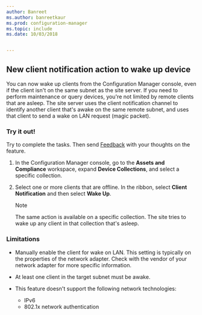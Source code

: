 ```yaml
---
author: Banreet
ms.author: banreetkaur
ms.prod: configuration-manager
ms.topic: include
ms.date: 10/03/2018


---
```


## <a name="bkmk_wakeup"></a> New client notification action to wake up device
<!--1317364-->

You can now wake up clients from the Configuration Manager console, even if the client isn't on the same subnet as the site server. If you need to perform maintenance or query devices, you're not limited by remote clients that are asleep. The site server uses the client notification channel to identify another client that's awake on the same remote subnet, and uses that client to send a wake on LAN request (magic packet).


### Try it out!

Try to complete the tasks. Then send [Feedback](../../../understand/product-feedback.md) with your thoughts on the feature.

1. In the Configuration Manager console, go to the **Assets and Compliance** workspace, expand **Device Collections**, and select a specific collection.  

2. Select one or more clients that are offline. In the ribbon, select **Client Notification** and then select **Wake Up**.  

    > [!Note]  
    > The same action is available on a specific collection. The site tries to wake up any client in that collection that's asleep.  


### Limitations

- Manually enable the client for wake on LAN. This setting is typically on the properties of the network adapter. Check with the vendor of your network adapter for more specific information.  

- At least one client in the target subnet must be awake. 

- This feature doesn't support the following network technologies:  
    - IPv6
    - 802.1x network authentication 


